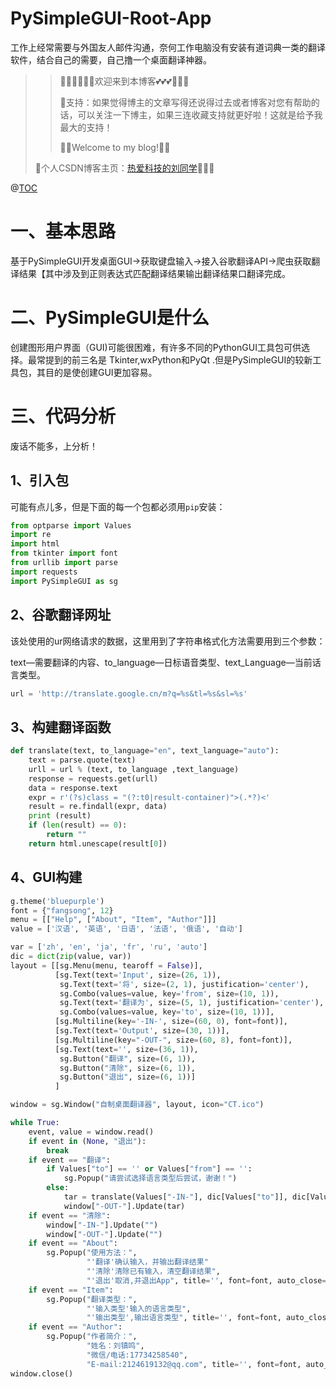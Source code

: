 # PySimpleGUI-Root-App

工作上经常需要与外国友人邮件沟通，奈何工作电脑没有安装有道词典一类的翻译软件，结合自己的需要，自己撸一个桌面翻译神器。

> >💖💖💖💕💕💕欢迎来到本博客💕💕💕💖💖💖
> >
> >🎁支持：如果觉得博主的文章写得还说得过去或者博客对您有帮助的话，可以关注一下博主，如果三连收藏支持就更好啦！这就是给予我最大的支持！
> >
>> 🎉🎉Welcome to my blog!🎉🎉
> 
> 📃个人CSDN博客主页：[热爱科技的刘同学](https://studentliu.blog.csdn.net)🌈🌈🌈


@[TOC](项目目录)

# 一、基本思路

基于PySimpleGUI开发桌面GUI→获取键盘输入→接入谷歌翻译API→爬虫获取翻译结果【其中涉及到正则表达式匹配翻译结果输出翻译结果口翻译完成。


# 二、PySimpleGUI是什么

创建图形用户界面（GUI)可能很困难，有许多不同的PythonGUI工具包可供选择。最常提到的前三名是 Tkinter,wxPython和PyQt .但是PySimpleGUI的较新工具包，其目的是使创建GUI更加容易。

# 三、代码分析

废话不能多，上分析！


## 1、引入包

可能有点儿多，但是下面的每一个包都必须用`pip`安装：

```python
from optparse import Values
import re
import html
from tkinter import font
from urllib import parse
import requests
import PySimpleGUI as sg
```

## 2、谷歌翻译网址

该处使用的ur网络请求的数据，这里用到了字符串格式化方法需要用到三个参数：

text—需要翻译的内容、to_language—日标语音类型、text_Language—当前话言类型。

```python
url = 'http://translate.google.cn/m?q=%s&tl=%s&sl=%s'
```

## 3、构建翻译函数

```python
def translate(text, to_language="en", text_language="auto"):
    text = parse.quote(text)
    urll = url % (text, to_language ,text_language)
    response = requests.get(urll)
    data = response.text
    expr = r'(?s)class = "(?:t0|result-container)">(.*?)<'
    result = re.findall(expr, data)
    print (result)
    if (len(result) == 0):
        return ""
    return html.unescape(result[0])
```

## 4、GUI构建

```python
g.theme('bluepurple')
font = {"fangsong", 12}
menu = [["Help", ["About", "Item", "Author"]]]
value = ['汉语', '英语', '日语', '法语', '俄语', '自动']

var = ['zh', 'en', 'ja', 'fr', 'ru', 'auto']
dic = dict(zip(value, var))
layout = [[sg.Menu(menu, tearoff = False)],
          [sg.Text(text='Input', size=(26, 1)),
           sg.Text(text='将', size=(2, 1), justification='center'),
           sg.Combo(values=value, key='from', size=(10, 1)),
           sg.Text(text='翻译为', size=(5, 1), justification='center'),
           sg.Combo(values=value, key='to', size=(10, 1))],
          [sg.Multiline(key='-IN-', size=(60, 0), font=font)],
          [sg.Text(text='Output', size=(30, 1))],
          [sg.Multiline(key="-OUT-", size=(60, 8), font=font)],
          [sg.Text(text='', size=(36, 1)),
           sg.Button("翻译", size=(6, 1)),
           sg.Button("清除", size=(6, 1)),
           sg.Button("退出", size=(6, 1))]
          ]

window = sg.Window("自制桌面翻译器", layout, icon="CT.ico")

while True:
    event, value = window.read()
    if event in (None, "退出"):
        break
    if event == "翻译":
        if Values["to"] == '' or Values["from"] == '':
            sg.Popup("请尝试选择语言类型后尝试，谢谢！")
        else:
            tar = translate(Values["-IN-"], dic[Values["to"]], dic[Values["from"]])
            window["-OUT-"].Update(tar)
    if event == "清除":
        window["-IN-"].Update("")
        window["-OUT-"].Update("")
    if event == "About":
        sg.Popup("使用方法：",
                 "'翻译'确认输入，并输出翻译结果"
                 "'清除'清除已有输入，清空翻译结果",
                 "'退出'取消,并退出App", title='', font=font, auto_close=1)
    if event == "Item":
        sg.Popup("翻译类型：",
                 "'输入类型'输入的语言类型",
                 "'输出类型',输出语言类型", title='', font=font, auto_close=1)
    if event == "Author":
        sg.Popup("作者简介：",
                 "姓名：刘镇鸣",
                 "微信/电话:17734258540",
                 "E-mail:2124619132@qq.com", title='', font=font, auto_close=1)
window.close()

```
